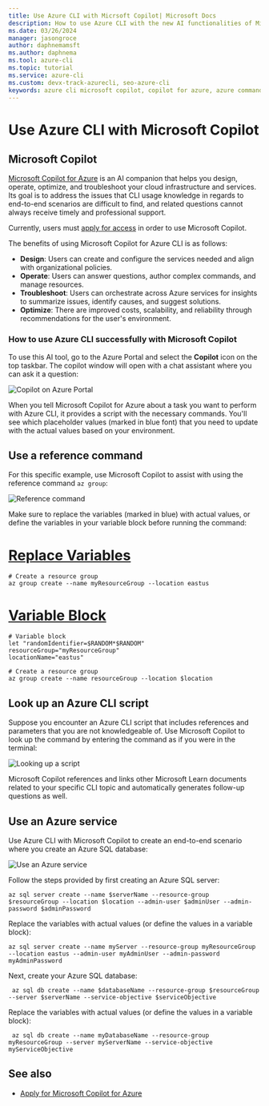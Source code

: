 ```yaml
---
title: Use Azure CLI with Micrsoft Copilot| Microsoft Docs
description: How to use Azure CLI with the new AI functionalities of Microsoft Copilot.
ms.date: 03/26/2024
manager: jasongroce
author: daphnemamsft
ms.author: daphnema
ms.tool: azure-cli
ms.topic: tutorial
ms.service: azure-cli
ms.custom: devx-track-azurecli, seo-azure-cli
keywords: azure cli microsoft copilot, copilot for azure, azure command line
---
```



# Use Azure CLI with Microsoft Copilot

## Microsoft Copilot 

[Microsoft Copilot for Azure](https://techcommunity.microsoft.com/t5/azure-infrastructure-blog/simplify-it-management-with-microsoft-copilot-for-azure-save/ba-p/3981106) is an AI companion that helps you design, operate, optimize, and troubleshoot your cloud infrastructure and services. Its goal is to address the issues that CLI usage knowledge in regards to end-to-end scenarios are difficult to find, and related questions cannot always receive timely and professional support.

Currently, users must [apply for access](https://azure.microsoft.com/en-us/products/copilot#Usecases) in order to use Microsoft Copilot.

The benefits of using Microsoft Copilot for Azure CLI is as follows:
- **Design**: Users can create and configure the services needed and align with organizational policies.
- **Operate**: Users can answer questions, author complex commands, and manage resources.
- **Troubleshoot**: Users can orchestrate across Azure services for insights to summarize issues, identify causes, and suggest solutions.
- **Optimize**: There are improved costs, scalability, and reliability through recommendations for the user's environment.

### How to use Azure CLI successfully with Microsoft Copilot

To use this AI tool, go to the Azure Portal and select the **Copilot** icon on the top taskbar. The copilot window will open with a chat assistant where you can ask it a question:

![Copilot on Azure Portal](./media/interactive-azure-cli/copilot-cli-1.png)

When you tell Microsoft Copilot for Azure about a task you want to perform with Azure CLI, it provides a script with the necessary commands. You'll see which placeholder values (marked in blue font) that you need to update with the actual values based on your environment. 

## Use a reference command

For this specific example, use Microsoft Copilot to assist with using the reference command `az group`:

![Reference command](./media/interactive-azure-cli/copilot-cli-2.png)

Make sure to replace the variables (marked in blue) with actual values, or define the variables in your variable block before running the command:

# [Replace Variables](#tab/define)
```azurecli-interactive
# Create a resource group
az group create --name myResourceGroup --location eastus
```

# [Variable Block](#tab/variableblock)
```azurecli-interactive
# Variable block
let "randomIdentifier=$RANDOM*$RANDOM"
resourceGroup="myResourceGroup"
locationName="eastus"

# Create a resource group
az group create --name resourceGroup --location $location
```

## Look up an Azure CLI script

Suppose you encounter an Azure CLI script that includes references and parameters that you are not knowledgeable of. Use Microsoft Copilot to look up the command by entering the command as if you were in the terminal: 

![Looking up a script](./media/interactive-azure-cli/copilot-cli-3.png)

Microsoft Copilot references and links other Microsoft Learn documents related to your specific CLI topic and automatically generates follow-up questions as well. 

## Use an Azure service

Use Azure CLI with Microsoft Copilot to create an end-to-end scenario where you create an Azure SQL database:

![Use an Azure service](./media/interactive-azure-cli/copilot-cli-4.png)

Follow the steps provided by first creating an Azure SQL server:

```azurecli-interactive
az sql server create --name $serverName --resource-group $resourceGroup --location $location --admin-user $adminUser --admin-password $adminPassword
```

Replace the variables with actual values (or define the values in a variable block):

```azurecli-interactive
az sql server create --name myServer --resource-group myResourceGroup --location eastus --admin-user myAdminUser --admin-password myAdminPassword
```

Next, create your Azure SQL database:

```azurecli-interactive
 az sql db create --name $databaseName --resource-group $resourceGroup --server $serverName --service-objective $serviceObjective
```

Replace the variables with actual values (or define the values in a variable block):

```azurecli-interactive
 az sql db create --name myDatabaseName --resource-group myResourceGroup --server myServerName --service-objective myServiceObjective
```

## See also

* [Apply for Microsoft Copilot for Azure](https://azure.microsoft.com/en-us/products/copilot#Usecases)
